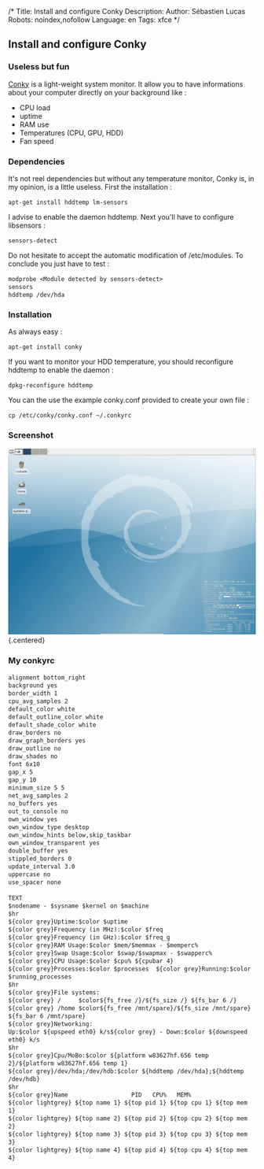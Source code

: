 /*
Title: Install and configure Conky
Description: 
Author: Sébastien Lucas
Robots: noindex,nofollow
Language: en
Tags: xfce
*/
## Install and configure Conky

### Useless but fun
[Conky](http://conky.sourceforge.net/) is a light-weight system monitor. It allow you to have informations about your computer directly on your background like :
*	CPU load
*	uptime
*	RAM use
*	Temperatures (CPU, GPU, HDD)
*	Fan speed
### Dependencies

It's not reel dependencies but without any temperature monitor, Conky is, in my opinion, is a little useless.
First the installation :

```
apt-get install hddtemp lm-sensors
```

I advise to enable the daemon hddtemp. Next you'll have to configure libsensors :

```
sensors-detect
```

Do not hesitate to accept the automatic modification of /etc/modules. To conclude you just have to test :

```
modprobe <Module detected by sensors-detect>
sensors
hddtemp /dev/hda
```

### Installation

As always easy :

```
apt-get install conky
```

If you want to monitor your HDD temperature, you should reconfigure hddtemp to enable the daemon :

```
dpkg-reconfigure hddtemp
```

You can the use the example conky.conf provided to create your own file :

```
cp /etc/conky/conky.conf ~/.conkyrc
```

### Screenshot

![Image](/fr/debian/fondecranxfceconky.jpg){.centered}
### My conkyrc

```-
alignment bottom_right
background yes
border_width 1
cpu_avg_samples 2
default_color white
default_outline_color white
default_shade_color white
draw_borders no
draw_graph_borders yes
draw_outline no
draw_shades no
font 6x10
gap_x 5
gap_y 10
minimum_size 5 5
net_avg_samples 2
no_buffers yes
out_to_console no
own_window yes
own_window_type desktop
own_window_hints below,skip_taskbar
own_window_transparent yes
double_buffer yes
stippled_borders 0
update_interval 3.0
uppercase no
use_spacer none

TEXT
$nodename - $sysname $kernel on $machine
$hr
${color grey}Uptime:$color $uptime
${color grey}Frequency (in MHz):$color $freq
${color grey}Frequency (in GHz):$color $freq_g
${color grey}RAM Usage:$color $mem/$memmax - $memperc%
${color grey}Swap Usage:$color $swap/$swapmax - $swapperc%
${color grey}CPU Usage:$color $cpu% ${cpubar 4}
${color grey}Processes:$color $processes  ${color grey}Running:$color $running_processes
$hr
${color grey}File systems:
${color grey} /     $color${fs_free /}/${fs_size /} ${fs_bar 6 /}
${color grey} /home $color${fs_free /mnt/spare}/${fs_size /mnt/spare} ${fs_bar 6 /mnt/spare}
${color grey}Networking:
Up:$color ${upspeed eth0} k/s${color grey} - Down:$color ${downspeed eth0} k/s
$hr
${color grey}Cpu/MoBo:$color ${platform w83627hf.656 temp 2}/${platform w83627hf.656 temp 1}
${color grey}/dev/hda;/dev/hdb:$color ${hddtemp /dev/hda};${hddtemp /dev/hdb}
$hr
${color grey}Name                  PID   CPU%   MEM%
${color lightgrey} ${top name 1} ${top pid 1} ${top cpu 1} ${top mem 1}
${color lightgrey} ${top name 2} ${top pid 2} ${top cpu 2} ${top mem 2}
${color lightgrey} ${top name 3} ${top pid 3} ${top cpu 3} ${top mem 3}
${color lightgrey} ${top name 4} ${top pid 4} ${top cpu 4} ${top mem 4}
```

